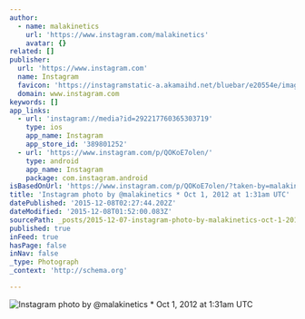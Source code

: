 ```yaml
---
author:
  - name: malakinetics
    url: 'https://www.instagram.com/malakinetics'
    avatar: {}
related: []
publisher:
  url: 'https://www.instagram.com'
  name: Instagram
  favicon: 'https://instagramstatic-a.akamaihd.net/bluebar/e20554e/images/ico/favicon.ico'
  domain: www.instagram.com
keywords: []
app_links:
  - url: 'instagram://media?id=292217760365303719'
    type: ios
    app_name: Instagram
    app_store_id: '389801252'
  - url: 'https://www.instagram.com/p/QOKoE7olen/'
    type: android
    app_name: Instagram
    package: com.instagram.android
isBasedOnUrl: 'https://www.instagram.com/p/QOKoE7olen/?taken-by=malakinetics'
title: 'Instagram photo by @malakinetics * Oct 1, 2012 at 1:31am UTC'
datePublished: '2015-12-08T02:27:44.202Z'
dateModified: '2015-12-08T01:52:00.083Z'
sourcePath: _posts/2015-12-07-instagram-photo-by-malakinetics-oct-1-2012-at-131am-utc.md
published: true
inFeed: true
hasPage: false
inNav: false
_type: Photograph
_context: 'http://schema.org'

---
```

![Instagram photo by &commat;malakinetics &midast; Oct 1&comma; 2012 at 1&colon;31am UTC](https://scontent.cdninstagram.com/hphotos-xfa1/t51.2885-15/e15/11142895_784585674981651_1705194107_n.jpg)